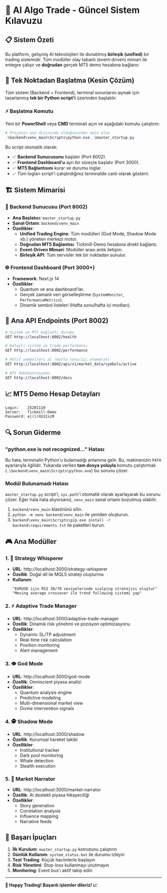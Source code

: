 # 🚀 AI Algo Trade - Güncel Sistem Kılavuzu

## 📋 Sistem Özeti

Bu platform, gelişmiş AI teknolojileri ile donatılmış **birleşik (unified)** bir trading sistemidir. Tüm modüller olay tabanlı (event-driven) mimari ile entegre çalışır ve **doğrudan** gerçek MT5 demo hesabına bağlanır.

## 🎯 Tek Noktadan Başlatma (Kesin Çözüm)

Tüm sistem (Backend + Frontend), terminal sorunlarını aşmak için tasarlanmış **tek bir Python script'i** üzerinden başlatılır.

### ⚡ Başlatma Komutu

Yeni bir **PowerShell** veya **CMD** terminali açın ve aşağıdaki komutu çalıştırın:

```powershell
# Projenin ana dizininde olduğunuzdan emin olun
.\backend\venv_main\Scripts\python.exe .\master_startup.py
```

Bu script otomatik olarak:
- ✅ **Backend Sunucusunu** başlatır (Port 8002).
- ✅ **Frontend Dashboard'u** ayrı bir süreçte başlatır (Port 3000).
- ✅ **MT5 Bağlantısını** kurar ve durumu loglar.
- ✅ Tüm logları script'i çalıştırdığınız terminalde canlı olarak gösterir.

## 🏗️ Sistem Mimarisi

### 🔧 Backend Sunucusu (Port 8002)
- **Ana Başlatıcı**: `master_startup.py`
- **Sanal Ortam**: `backend/venv_main`
- **Özellikler**:
  - **Unified Trading Engine**: Tüm modülleri (God Mode, Shadow Mode vb.) yöneten merkezi motor.
  - **Doğrudan MT5 Bağlantısı**: Tickmill-Demo hesabına direkt bağlantı.
  - **Event-Driven Mimari**: Modüller arası anlık iletişim.
  - **Birleşik API**: Tüm servisler tek bir noktadan sunulur.

### 🌐 Frontend Dashboard (Port 3000+)
- **Framework**: Next.js 14
- **Özellikler**:
  - Quantum ve ana dashboard'lar.
  - Gerçek zamanlı veri görselleştirme (`SystemMonitor`, `PerformanceMetrics`).
  - Dinamik sembol listeleri (Hafta sonu/hafta içi modları).

## 🔑 Ana API Endpoints (Port 8002)

```bash
# Sistem ve MT5 bağlantı durumu
GET http://localhost:8002/health

# Detaylı sistem ve trade performansı
GET http://localhost:8002/performance

# Aktif sembolleri al (Hafta sonu/içi otomatik)
GET http://localhost:8002/api/v1/market_data/symbols/active

# API dokümantasyonu
GET http://localhost:8002/docs
```

## 📈 MT5 Demo Hesap Detayları

```
Login:    25201110
Server:   Tickmill-Demo
Password: e|([rXU1IsiM
```

## 🔍 Sorun Giderme

### "python.exe is not recognized..." Hatası
Bu hata, terminalin Python'u bulamadığı anlamına gelir. Bu, makinenizin `PATH` ayarlarıyla ilgilidir. Yukarıda verilen **tam dosya yoluyla** komutu çalıştırmak (`.\backend\venv_main\Scripts\python.exe`) bu sorunu çözer.

### Modül Bulunamadı Hatası
`master_startup.py` script'i, `sys.path`'i otomatik olarak ayarlayarak bu sorunu çözer. Eğer hala hata alıyorsanız, `venv_main` sanal ortamı bozulmuş olabilir.
1. `backend/venv_main` klasörünü silin.
2. `python -m venv backend/venv_main` ile yeniden oluşturun.
3. `backend\venv_main\Scripts\pip.exe install -r backend\requirements.txt` ile paketleri kurun.

## 🎮 Ana Modüller

### 1. 🧠 Strategy Whisperer
- **URL**: http://localhost:3000/strategy-whisperer
- **Özellik**: Doğal dil ile MQL5 strateji oluşturma
- **Kullanım**: 
  ```
  "EURUSD için RSI 30/70 seviyelerinde scalping stratejisi oluştur"
  "Moving average crossover ile trend following sistemi yap"
  ```

### 2. ⚡ Adaptive Trade Manager
- **URL**: http://localhost:3000/adaptive-trade-manager
- **Özellik**: Dinamik risk yönetimi ve pozisyon optimizasyonu
- **Özellikler**:
  - Dynamic SL/TP adjustment
  - Real-time risk calculation
  - Position monitoring
  - Alert management

### 3. 👁️ God Mode
- **URL**: http://localhost:3000/god-mode
- **Özellik**: Omniscient piyasa analizi
- **Özellikler**:
  - Quantum analysis engine
  - Predictive modeling
  - Multi-dimensional market view
  - Divine intervention signals

### 4. 🕵️ Shadow Mode
- **URL**: http://localhost:3000/shadow
- **Özellik**: Kurumsal hareket takibi
- **Özellikler**:
  - Institutional tracker
  - Dark pool monitoring
  - Whale detection
  - Stealth execution

### 5. 📰 Market Narrator
- **URL**: http://localhost:3000/market-narrator
- **Özellik**: AI destekli piyasa hikayeciliği
- **Özellikler**:
  - Story generation
  - Correlation analysis
  - Influence mapping
  - Narrative feeds

## 🎯 Başarı İpuçları

1. **İlk Kurulum**: `master_startup.py` komutunu çalıştırın
2. **Günlük Kullanım**: `system_status.bat` ile durumu izleyin
3. **Test Trading**: Küçük hacimlerle başlayın
4. **Risk Yönetimi**: Stop-loss kullanmayı unutmayın
5. **Monitoring**: Event bus'ı aktif takip edin

---

**🚀 Happy Trading! Başarılı işlemler dileriz! 📈** 